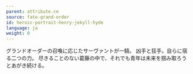 ```yaml
---
parent: attribute.ce
source: fate-grand-order
id: heroic-portrait-henry-jekyll-hyde
language: ja
weight: 0
---
```


グランドオーダーの召喚に応じたサーヴァントが一騎。
凶手と狂手。自らに宿る二つの力。
尽きることのない葛藤の中で、それでも青年は未来を掴み取ろうとあがき続ける。
